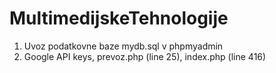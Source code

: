 # MultimedijskeTehnologije
1. Uvoz podatkovne baze mydb.sql v phpmyadmin
2. Google API keys, prevoz.php (line 25), index.php (line 416)

